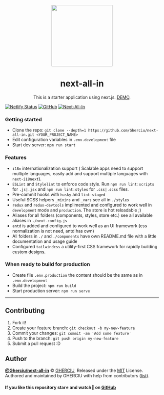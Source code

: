 <div align="center">
  <img width="200" height="200"
    src="https://raw.githubusercontent.com/Gherciu/next-all-in/master/static/logo.png">
  <h1>next-all-in</h1>
  <p>This is a starter application using next.js. <a href="https://next-all-in.netlify.com/" alt="next-all-in">DEMO</a>.</p>
</div>

[![Netlify Status](https://api.netlify.com/api/v1/badges/b654c94e-08a6-4b79-b443-7837581b1d8d/deploy-status)](https://app.netlify.com/sites/next-all-in/deploys)
[![GitHub](https://img.shields.io/github/license/Gherciu/next-all-in)](https://github.com/Gherciu/next-all-in/blob/master/LICENSE.md)
[![Next-All-In](https://img.shields.io/badge/Generated%20from-next--all--in-green)](https://github.com/Gherciu/next-all-in)

### Getting started

- Clone the repo: `git clone --depth=1 https://github.com/Gherciu/next-all-in.git <YOUR_PROJECT_NAME>`
- Edit configuration variables in `.env.development` file
- Start dev server: `npm run start`

### Features

- `i18n` internationalization support ( Scalable apps need to support multiple languages, easily add and support multiple languages with `next-i18next`).
- `ESLint` and `Stylelint` to enforce code style. Run `npm run lint:scripts` for `.js|.jsx` and `npm run lint:styles` for `.css|.scss` files.
- Pre-commit hooks with `husky` and `lint-staged`
- Useful SCSS helpers `_mixins` and `_vars` see all in `./styles`
- `redux` and `redux-devtools` implimented and configured to work well in `development` mode and `production`. The store is hot reloadable ;)
- Aliases for all folders (components, styles, store etc.) see all available aliases in `./next-config.js`
- `antd` is added and configured to work well as an UI framework (css normalization is not need, antd has own)
- All folders in `./` and `./components` have own README.md file with a little documentation and usage guide
- Configured `tailwindcss` a utility-first CSS framework for rapidly building custom designs.

### When ready to build for production

- Create file `.env.production` the content should be the same as in `.env.development`
- Build the project: `npm run build`
- Start production server: `npm run serve`

---

## Contributing

1. Fork it!
2. Create your feature branch: `git checkout -b my-new-feature`
3. Commit your changes: `git commit -am 'Add some feature'`
4. Push to the branch: `git push origin my-new-feature`
5. Submit a pull request :D

## Author

**[@Gherciu/next-all-in](https://github.com/Gherciu/next-all-in)** © [GHERCIU](https://github.com/Gherciu), Released under the [MIT](https://github.com/Gherciu/next-all-in/blob/master/LICENSE.md) License.<br>
Authored and maintained by GHERCIU with help from contributors ([list](https://github.com/Gherciu/next-all-in/contributors)).

#### If you like this repository star⭐ and watch👀 on [GitHub](https://github.com/Gherciu/next-all-in)
